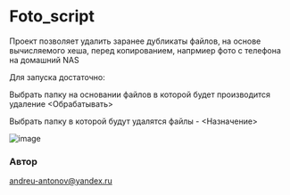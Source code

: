 # Foto_script

Проект позволяет удалить заранее дубликаты файлов, на основе вычисляемого хеша, перед копированием, напрмиер фото с телефона на домашний NAS

Для запуска достаточно:

Выбрать папку на основании файлов в которой будет производится удаление <Обрабатывать>

Выбрать папку в которой будут удалятся файлы  - <Назначение>


![image](https://user-images.githubusercontent.com/95272221/149836601-3fe71228-ed3a-42a4-aa97-37ba11975637.png)

### Автор
andreu-antonov@yandex.ru

